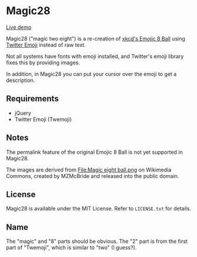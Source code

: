 # Magic28

[Live demo](https://jack126guy.github.io/magic28/)

Magic28 ("magic two eight") is a re-creation of [xkcd's Emojic 8 Ball](https://xkcd.com/1525/) using [Twitter Emoji](https://github.com/twitter/twemoji) instead of raw text.

Not all systems have fonts with emoji installed, and Twitter's emoji library fixes this by providing images.

In addition, in Magic28 you can put your cursor over the emoji to get a description.

## Requirements

* jQuery
* Twitter Emoji (Twemoji)

## Notes

The permalink feature of the original Emojic 8 Ball is not yet supported in Magic28.

The images are derived from [File:Magic eight ball.png](https://commons.wikimedia.org/wiki/File:Magic_eight_ball.png) on Wikimedia Commons, created by MZMcBride and released into the public domain.

## License

Magic28 is available under the MIT License. Refer to `LICENSE.txt` for details.

## Name

The "magic" and "8" parts should be obvious. The "2" part is from the first part of "Twemoji", which is similar to "two" (I guess?).